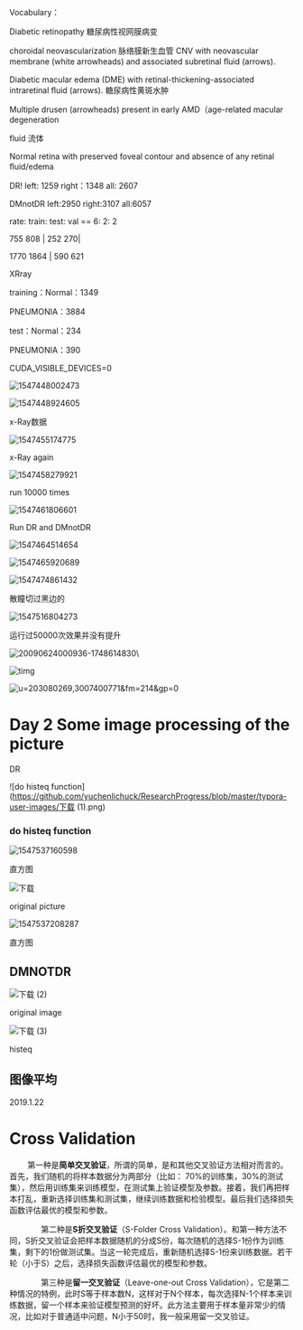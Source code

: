 

Vocabulary：

Diabetic retinopathy 糖尿病性视网膜病变

choroidal neovascularization 脉络膜新生血管 CNV with neovascular membrane (white arrowheads) and associated subretinal ﬂuid (arrows). 

 Diabetic macular edema (DME) with retinal-thickening-associated intraretinal ﬂuid (arrows). 糖尿病性黄斑水肿

Multiple drusen (arrowheads) present in early AMD（age-related macular degeneration

fluid 流体

Normal retina with preserved foveal contour and absence of any retinal ﬂuid/edema



DR!  left: 1259	right：1348	all: 2607

DMnotDR	left:2950 right:3107 all:6057



rate: train: test: val == 6: 2: 2 

755 808 | 252 270|

1770 1864 | 590 621





XRray 

training：Normal：1349

PNEUMONIA：3884

test：Normal：234

PNEUMONIA：390



CUDA_VISIBLE_DEVICES=0 

![1547448002473](https://github.com/yuchenlichuck/ResearchProgress/blob/master/typora-user-images/1547448002473.png)



![1547448924605](https://github.com/yuchenlichuck/ResearchProgress/blob/master/typora-user-images/1547448924605.png)

x-Ray数据



![1547455174775](https://github.com/yuchenlichuck/ResearchProgress/blob/master/typora-user-images/1547455174775.png)

x-Ray again

![1547458279921](https://github.com/yuchenlichuck/ResearchProgress/blob/master/typora-user-images/1547458279921.png)



run 10000 times







![1547461806601](https://github.com/yuchenlichuck/ResearchProgress/blob/master/typora-user-images/1547461806601.png)

Run DR and DMnotDR





![1547464514654](https://github.com/yuchenlichuck/ResearchProgress/blob/master/typora-user-images/1547464514654.png)

![1547465920689](https://github.com/yuchenlichuck/ResearchProgress/blob/master/typora-user-images/1547465920689.png)

![1547474861432](https://github.com/yuchenlichuck/ResearchProgress/blob/master/typora-user-images/1547474861432.png)

散瞳切过黑边的



![1547516804273](https://github.com/yuchenlichuck/ResearchProgress/blob/master/typora-user-images/1547516804273.png)

运行过50000次效果并没有提升

![20090624000936-1748614830](https://github.com/yuchenlichuck/ResearchProgress/blob/master/typora-user-images/20090624000936-1748614830.jpg)\









![timg](https://github.com/yuchenlichuck/ResearchProgress/blob/master/typora-user-images/timg.jpg)





![u=203080269,3007400771&fm=214&gp=0](https://github.com/yuchenlichuck/ResearchProgress/blob/master/typora-user-images/u=203080269,3007400771&fm=214&gp=0.jpg)







# Day 2  Some image processing of the picture

DR

![do histeq function](https://github.com/yuchenlichuck/ResearchProgress/blob/master/typora-user-images/下载 (1).png)





### do histeq function





![1547537160598](https://github.com/yuchenlichuck/ResearchProgress/blob/master/typora-user-images/1547537160598.png)

直方图



![下载](https://github.com/yuchenlichuck/ResearchProgress/blob/master/typora-user-images/下载.png)



original picture

![1547537208287](https://github.com/yuchenlichuck/ResearchProgress/blob/master/typora-user-images/1547537208287.png)



直方图



## DMNOTDR





![下载 (2)](https://github.com/yuchenlichuck/ResearchProgress/blob/master/typora-user-images/下载%20(2).png)

original image

![下载 (3)](https://github.com/yuchenlichuck/ResearchProgress/blob/master/typora-user-images/下载%20(3).png)

histeq









## 图像平均





2019.1.22

# Cross Validation

　	    　第一种是**简单交叉验证**，所谓的简单，是和其他交叉验证方法相对而言的。首先，我们随机的将样本数据分为两部分（比如： 70%的训练集，30%的测试集），然后用训练集来训练模型，在测试集上验证模型及参数。接着，我们再把样本打乱，重新选择训练集和测试集，继续训练数据和检验模型。最后我们选择损失函数评估最优的模型和参数。　

 　　　　第二种是**S折交叉验证**（S-Folder Cross Validation）。和第一种方法不同，S折交叉验证会把样本数据随机的分成S份，每次随机的选择S-1份作为训练集，剩下的1份做测试集。当这一轮完成后，重新随机选择S-1份来训练数据。若干轮（小于S）之后，选择损失函数评估最优的模型和参数。

　　　　第三种是**留一交叉验证**（Leave-one-out Cross Validation），它是第二种情况的特例，此时S等于样本数N，这样对于N个样本，每次选择N-1个样本来训练数据，留一个样本来验证模型预测的好坏。此方法主要用于样本量非常少的情况，比如对于普通适中问题，N小于50时，我一般采用留一交叉验证。
